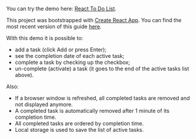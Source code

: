 You can try the demo here: [React To Do List](https://garagulya.github.io/react-to-do-list-demo).

This project was bootstrapped with [Create React App](https://github.com/facebook/create-react-app).
You can find the most recent version of this guide [here](https://github.com/facebook/create-react-app/blob/master/packages/react-scripts/template/README.md).

With this demo it is possible to:
- add a task (click Add or press Enter);
- see the completion date of each active task;
- complete a task by checking up the checkbox;
- un-complete (activate) a task (it goes to the end of the active tasks list above).

Also:
- If a browser window is refreshed, all completed tasks are removed and not displayed anymore.
- A completed task is automatically removed after 1 minute of its completion time.
- All completed tasks are ordered by completion time.
- Local storage is used to save the list of active tasks.
